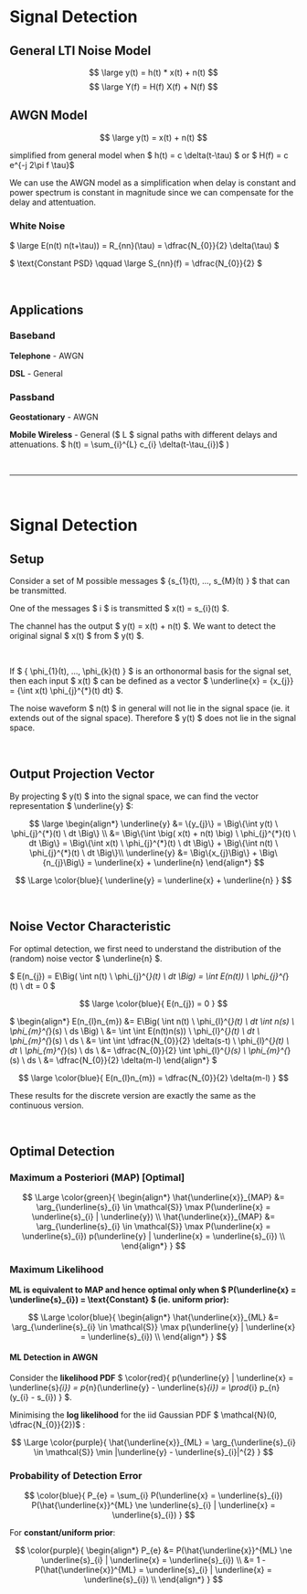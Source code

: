 # Signal Detection

## General LTI Noise Model 
$$ \large y(t) = h(t) * x(t) + n(t) $$
$$ \large Y(f) = H(f) X(f) + N(f) $$

## AWGN Model
$$ \large y(t) = x(t) + n(t) $$

simplified from general model when $ h(t) = c \delta(t-\tau) $ or $ H(f) = c e^{-j 2\pi f \tau}$

We can use the AWGN model as a simplification when delay is constant and power spectrum is constant in magnitude since we can compensate for the delay and attentuation.

### White Noise

$ \large E(n(t) n(t+\tau)) = R_{nn}(\tau) = \dfrac{N_{0}}{2} \delta(\tau) $

$ \text{Constant PSD} \qquad \large S_{nn}(f) = \dfrac{N_{0}}{2} $

</br>

## Applications

### Baseband
**Telephone** - AWGN

**DSL** - General

### Passband
**Geostationary** - AWGN

**Mobile Wireless** - General ($ L $ signal paths with different delays and attenuations. $ h(t) = \sum_{i}^{L} c_{i} \delta(t-\tau_{i})$ )

</br><hr></br>

# Signal Detection

## Setup
Consider a set of M possible messages $ \{s_{1}(t), ..., s_{M}(t) \} $ that can be transmitted.

One of the messages $ i $ is transmitted $ x(t) = s_{i}(t) $.

The channel has the output $ y(t) = x(t) + n(t) $. We want to detect the original signal $ x(t) $ from $ y(t) $.

</br>

If $ \{ \phi_{1}(t), ..., \phi_{k}(t) \} $ is an orthonormal basis for the signal set, then each input $ x(t) $ can be defined as a vector $ \underline{x} = \{x_{j}\} = \{\int x(t) \phi_{j}^{*}(t) dt\} $.

The noise waveform $ n(t) $ in general will not lie in the signal space (ie. it extends out of the signal space). Therefore $ y(t) $ does not lie in the signal space.

</br>

## Output Projection Vector

By projecting $ y(t) $ into the signal space, we can find the vector representation $ \underline{y} $:

$$ \large 
\begin{align*}
\underline{y} &= \{y_{j}\} = \Big\{\int y(t) \ \phi_{j}^{*}(t) \ dt \Big\} \\
&= \Big\{\int \big( x(t) + n(t) \big) \ \phi_{j}^{*}(t) \ dt \Big\} = \Big\{\int x(t) \ \phi_{j}^{*}(t) \ dt \Big\} + \Big\{\int n(t) \ \phi_{j}^{*}(t) \ dt \Big\}\\
\underline{y} &= \Big\{x_{j}\Big\} + \Big\{n_{j}\Big\} = \underline{x} + \underline{n}
\end{align*}
$$

$$ \Large \color{blue}{ \underline{y} = \underline{x} + \underline{n} } $$

</br>

## Noise Vector Characteristic

For optimal detection, we first need to understand the distribution of the (random) noise vector $ \underline{n} $.

$ E(n_{j}) = E\Big( \int n(t) \ \phi_{j}^{*}(t) \ dt \Big) = \int E(n(t)) \ \phi_{j}^{*}(t) \ dt = 0 $

$$ \large \color{blue}{ E(n_{j}) = 0 } $$

$
\begin{align*}
E(n_{l}n_{m}) &= E\Big( \int n(t) \ \phi_{l}^{*}(t) \ dt \int n(s) \ \phi_{m}^{*}(s) \ ds \Big) \\
&= \int \int E(n(t)n(s)) \ \phi_{l}^{*}(t) \ dt \ \phi_{m}^{*}(s) \ ds \\
&= \int \int \dfrac{N_{0}}{2} \delta(s-t) \ \phi_{l}^{*}(t) \ dt \ \phi_{m}^{*}(s) \ ds  \\
&= \dfrac{N_{0}}{2} \int \phi_{l}^{*}(s) \ \phi_{m}^{*}(s) \ ds \\
&= \dfrac{N_{0}}{2} \delta(m-l)
\end{align*}
$

$$ \large \color{blue}{ E(n_{l}n_{m}) = \dfrac{N_{0}}{2} \delta(m-l) } $$

These results for the discrete version are exactly the same as the continuous version.

</br>

## Optimal Detection

### Maximum a Posteriori (MAP) [Optimal]

$$ \Large \color{green}{
\begin{align*}
\hat{\underline{x}}_{MAP} &= \arg_{\underline{s}_{i} \in \mathcal{S}} \max P(\underline{x} = \underline{s}_{i} | \underline{y}) \\
\hat{\underline{x}}_{MAP} &= \arg_{\underline{s}_{i} \in \mathcal{S}} \max P(\underline{x} = \underline{s}_{i}) p(\underline{y} | \underline{x} = \underline{s}_{i}) \\
\end{align*}
}
$$

### Maximum Likelihood

**ML is equivalent to MAP and hence optimal only when $ P(\underline{x} = \underline{s}_{i}) = \text{Constant} $ (ie. uniform prior):**
 
$$ \Large \color{blue}{
\begin{align*}
\hat{\underline{x}}_{ML} &= \arg_{\underline{s}_{i} \in \mathcal{S}} \max  p(\underline{y} | \underline{x} = \underline{s}_{i}) \\
\end{align*}
}
$$

#### ML Detection in AWGN

Consider the **likelihood PDF** $ \color{red}{ p(\underline{y} | \underline{x} = \underline{s}_{i}) = p_{n}(\underline{y} - \underline{s}_{i}) = \prod_{i} p_{n}(y_{i} - s_{i}) } $.

Minimising the **log likelihood** for the iid Gaussian PDF $ \mathcal{N}(0, \dfrac{N_{0}}{2})$ :

$$ \Large \color{purple}{ \hat{\underline{x}}_{ML} = \arg_{\underline{s}_{i} \in \mathcal{S}} \min |\underline{y} - \underline{s}_{i}|^{2} } $$


### Probability of Detection Error

$$ \color{blue}{  P_{e} = \sum_{i} P(\underline{x} = \underline{s}_{i}) P(\hat{\underline{x}}^{ML} \ne \underline{s}_{i} | \underline{x} = \underline{s}_{i}) } $$

For **constant/uniform prior**:

$$ \color{purple}{  
\begin{align*}
P_{e} &= P(\hat{\underline{x}}^{ML} \ne \underline{s}_{i} | \underline{x} = \underline{s}_{i}) \\
&= 1 - P(\hat{\underline{x}}^{ML} = \underline{s}_{i} | \underline{x} = \underline{s}_{i}) \\
\end{align*}
}
$$
